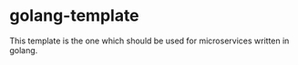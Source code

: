 # golang-template
This template is the one which should be used for microservices written in golang.
